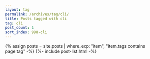 ```yaml
---
layout: tag
permalink: /archives/tag/cli/
title: Posts tagged with cli
tag: cli
post_count: 1
sort_index: 998-cli
---
```

{% assign posts = site.posts | where_exp: "item", "item.tags contains page.tag" -%}
{%- include post-list.html -%}
